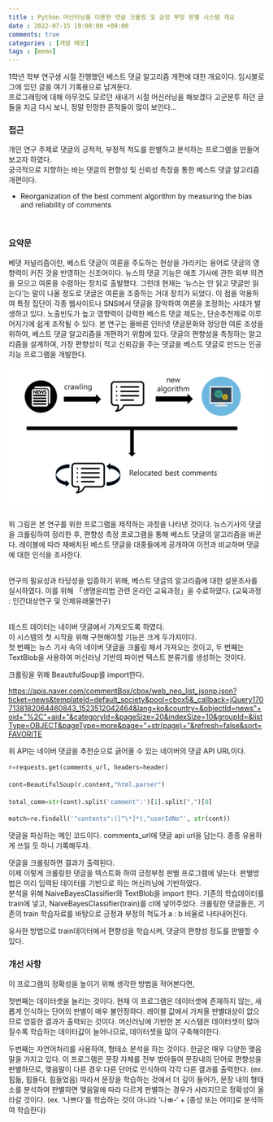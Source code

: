 ```yaml
---
title : Python 머신러닝을 이용한 댓글 크롤링 및 긍정 부정 판별 시스템 개요
date : 2022-07-15 19:08:00 +09:00
comments: true
categories : [개발 메모]
tags : [memo]
---
```

1학년 학부 연구생 시절 진행했던 베스트 댓글 알고리즘 개편에 대한 개요이다. 임시블로그에 있던 글을 여기 기록용으로 남겨둔다.  
프로그래밍에 대해 아무것도 모르던 새내기 시절 머신러닝을 해보겠다 고군분투 하던 글 들을 지금 다시 보니, 정말 민망한 흔적들이 많이 보인다...
<br/>

### 접근
개인 연구 주제로 댓글의 긍적적, 부정적 척도를 판별하고 분석하는 프로그램을 만들어보고자 하였다.  
궁극적으로 지향하는 바는 댓글의 편향성 및 신뢰성 측정을 통한 베스트 댓글 알고리즘 개편이다.  

* Reorganization of the best comment algorithm by measuring the bias and reliability of comments  
<br/>


### 요약문

베댓 저널리즘이란, 베스트 댓글이 여론을 주도하는 현상을 가리키는 용어로 댓글의 영향력이 커진 것을 반영하는 신조어이다. 뉴스의 댓글 기능은 애초 기사에 관한 외부 의견을 모으고 여론을 수렴하는 장치로 출발했다. 그런데 현재는 ‘뉴스는 안 읽고 댓글만 읽는다’는 말이 나올 정도로 댓글은 여론을 조종하는 거대 장치가 되었다. 이 점을 악용하여 특정 집단이 각종 웹사이트나 SNS에서 댓글을 장악하여 여론을 조정하는 사태가 발생하고 있다. 노출빈도가 높고 영향력이 강력한 베스트 댓글 제도는, 단순추천제로 이루어지기에 쉽게 조작될 수 있다. 본 연구는 올바른 인터넷 댓글문화와 정당한 여론 조성을 위하여, 베스트 댓글 알고리즘을 개편하기 위함에 있다. 댓글의 편향성을 측정하는 알고리즘을 설계하여, 가장 편향성이 적고 신뢰감을 주는 댓글을 베스트 댓글로 만드는 인공지능 프로그램을 개발한다.  


<center><img src="/assets/img/posts/memo/사진1.png" width="600"/></center>


위 그림은 본 연구를 위한 프로그램을 제작하는 과정을 나타낸 것이다. 뉴스기사의 댓글을 크롤링하여 정리한 후, 편향성 측정 프로그램을 통해 베스트 댓글의 알고리즘을 바꾼다. 레이블에 따라 재배치된 베스트 댓글을 대중들에게 공개하여 이전과 비교하며 댓글에 대한 인식을 조사한다.  
<br/>

연구의 필요성과 타당성을 입증하기 위해, 베스트 댓글의 알고리즘에 대한 설문조사를 실시하였다. 이를 위해 「생명윤리법 관련 온라인 교육과정」을 수료하였다. (교육과정 : 인간대상연구 및 인체유래물연구)  
<br/>

테스트 데이터는 네이버 댓글에서 가져오도록 하였다.  
이 시스템의 첫 시작을 위해 구현해야할 기능은 크게 두가지이다.  
첫 번째는 뉴스 기사 속의 네이버 댓글을 크롤링 해서 가져오는 것이고, 두 번째는 TextBlob을 사용하여 머신러닝 기반의 파이썬 텍스트 분류기를 생성하는 것이다.
<br/>

크롤링을 위해 BeautifulSoup를 import한다.  


https://apis.naver.com/commentBox/cbox/web_neo_list_jsonp.json?ticket=news&templateId=default_society&pool=cbox5&_callback=jQuery1707138182064460843_1523512042464&lang=ko&country=&objectId=news"+oid+"%2C"+aid+"&categoryId=&pageSize=20&indexSize=10&groupId=&listType=OBJECT&pageType=more&page="+str(page)+"&refresh=false&sort=FAVORITE


위 API는 네이버 댓글을 추천순으로 긁어올 수 있는 네이버의 댓글 API URL이다.  



``` python
r=requests.get(comments_url, headers=header)     

cont=BeautifulSoup(r.content,"html.parser")         

total_comm=str(cont).split('comment":')[1].split(",")[0]        

match=re.findall('"contents":([^\*]*),"userIdNo"', str(cont))
```


댓글을 파싱하는 메인 코드이다. comments_url에 댓글 api url을 담는다. 종종 유용하게 쓰일 듯 하니 기록해두자.  

댓글을 크롤링하면 결과가 출력된다.  
이제 이렇게 크롤링한 댓글을 텍스트화 하여 긍정부정 판별 프로그램에 넣는다. 판별방법은 미리 입력된 데이터를 기반으로 하는 머신러닝에 기반하였다.  
분석을 위해 NaiveBayesClassifier와 TextBlob을 import 한다.
기존의 학습데이터를 train에 넣고,  NaiveBayesClassifier(train)를 cl에 넣어주었다.
크롤링한 댓글들은, 기존의 train 학습자료를 바탕으로 긍정과 부정의 척도가 a : b 비율로 나타내어진다.



유사한 방법으로 train데이터에서 편향성을 학습시켜, 댓글의 편향성 정도를 판별할 수 있다.


### 개선 사항
이 프로그램의 정확성을 높이기 위해 생각한 방법을 적어본다면, 

첫번째는 데이터셋을 늘리는 것이다. 현재 이 프로그램은 데이터셋에 존재하지 않는, 새롭게 인식하는 단어의 판별이 매우 불안정하다. 레이블 값에서 가져올 판별대상이 없으므로 엉뚱한 결과가 출력되는 것이다. 머신러닝에 기반한 본 시스템은 데이터셋이 많아질수록 학습하는 데이터값이 늘어나므로, 데이터셋을 많이 구축해야한다.

두번째는 자연어처리를 사용하여, 형태소 분석을 하는 것이다. 한글은 매우 다양한 맺음말을 가지고 있다. 이 프로그램은 문장 자체를 전부 받아들여 문장내의 단어로 편향성을 판별하므로, 맺음말이 다른 경우 다른 단어로 인식하여 각각 다른 결과를 출력한다. (ex. 힘듦, 힘들다, 힘들었음) 따라서 문장을 학습하는 것에서 더 깊이 들어가, 문장 내의 형태소를 분석하여 판별하면 맺음말에 따라 다르게 판별하는 경우가 사라지므로 정확성이 올라갈 것이다. (ex. ‘나쁘다’를 학습하는 것이 아니라 ‘나ㅃ-‘ + [종성 또는 어미]로 분석하여 학습한다) 

